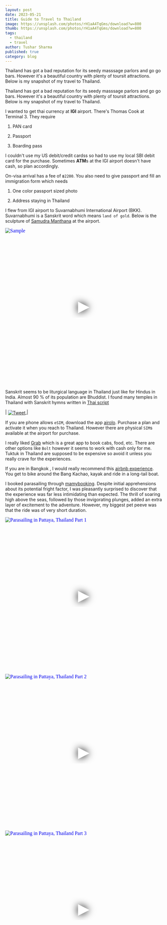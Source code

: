 ```yaml
---
layout: post
date: 2023-05-21
title: Guide to Travel to Thailand
image: https://unsplash.com/photos/rH1aA4TqGms/download?w=800
thumb: https://unsplash.com/photos/rH1aA4TqGms/download?w=800
tags:
  - thailand
  - travel
author: Tushar Sharma
published: true
category: blog
---
```


Thailand has got a bad reputation for its seedy masssage parlors and go go bars. However it's a beautiful country with plenty of toursit attractions. Below is my snapshot of my travel to Thailand.<!-- truncate_here -->

Thailand has got a bad reputation for its seedy masssage parlors and go go bars. However it's a beautiful country with plenty of toursit attractions. Below is my snapshot of my travel to Thailand.

I wanted to get thai currency at **IGI** airport. There's Thomas Cook at Terminal 3. They require 

1. PAN card

2. Passport

3. Boarding pass

I couldn't use my US debit/credit cardss so had to use my local SBI debit card for the purchase. Sometimes **ATM**s at the IGI airport doesn't have cash, so plan accordingly.

On-visa arrival has a fee of `฿2200`. You also need to give passport and fill an immigration form which needs

1. One color passport sized photo 

2. Address staying in Thailand

I flew from IGI airport to Suvarnabhumi International Airport (BKK). Suvarnabhumi is a Sanskrit word which means `land of gold`. Below is the sculpture of [Samudra Manthana](https://en.wikipedia.org/wiki/Samudra_Manthana) at the airport.

<iframe
  style="position: relative;  width: 100%;" 
   height="500"
  src="https://www.youtube.com/embed/wxjtJsPM9bc&autoplay=1"
  srcdoc="<style>*{padding:0;margin:0;overflow:hidden}html,body{height:100%}img,span{position:absolute;width:100%;top:0;bottom:0;margin:auto}span{height:1.5em;text-align:center;font:48px/1.5 sans-serif;color:white;text-shadow:0 0 0.5em black}</style><a href=https://www.youtube.com/embed/wxjtJsPM9bc?autoplay=1><img src=https://img.youtube.com/vi/wxjtJsPM9bc/hqdefault.jpg alt='Sample'><span>▶</span></a>"
  frameborder="0"
  allow="accelerometer; autoplay; encrypted-media; gyroscope; picture-in-picture"
  allowfullscreen
  title="Sample"
></iframe>


Sanskrit seems to be liturgical language in Thailand just like for Hindus in India. Almost 90 % of its population are Bhuddist. I found many temples in Thailand with Sanskrit hymns written in [Thai script](https://en.wikipedia.org/wiki/Thai_script)


| <a href="https://twitter.com/tshrocks/status/1660241636394246145"><img align="center"  loading="lazy" src="{{site.baseurl}}/img/thai_temples_sanskrit.png" alt="Tweet" /> </a>|<br>


If you are phone allows `eSIM`, download the app [airolo](https://www.airalo.com/). Purchase a plan and activate it when you reach to Thailand. However there are physical `SIM`s available at the airport for purchase.

I really liked [Grab](https://www.grab.com/sg/) which is a great app to book cabs, food, etc. There are other options like `Bolt` however it seems to work with cash only for me. Tuktuk in Thailand are supposed to be expensive so avoid it unless you really crave for the experiences.

If you are in Bangkok , I would really recommend this [airbnb experience](https://www.airbnb.com/experiences/66091). You get to bike around the Bang Kachao, kayak and ride in a long-tail boat.

I booked parasailing through [mamybooking](https://www.mamybooking.com/). Despite initial apprehensions about its potential fright factor, I was pleasantly surprised to discover that the experience was far less intimidating than expected. The thrill of soaring high above the seas, followed by those invigorating plunges, added an extra layer of excitement to the adventure. However, my biggest pet peeve was that the ride was of very short duration.

<iframe
  style="position: relative;  width: 100%;" 
   height="500"
  src="https://www.youtube.com/embed/WN09Oy8IgIo?autoplay=1"
  srcdoc="<style>*{padding:0;margin:0;overflow:hidden}html,body{height:100%}img,span{position:absolute;width:100%;top:0;bottom:0;margin:auto}span{height:1.5em;text-align:center;font:48px/1.5 sans-serif;color:white;text-shadow:0 0 0.5em black}</style><a href=https://www.youtube.com/embed/WN09Oy8IgIo?autoplay=1><img src=https://img.youtube.com/vi/WN09Oy8IgIo/hqdefault.jpg alt='Parasailing in Pattaya, Thailand Part 1'><span>▶</span></a>"
  frameborder="0"
  allow="accelerometer; autoplay; encrypted-media; gyroscope; picture-in-picture"
  allowfullscreen
  title="Parasailing in Pattaya, Thailand Part 1"
></iframe><br>

<iframe
  style="position: relative;  width: 100%;" 
   height="500"
  src="https://www.youtube.com/embed/YGXienBN9lo?autoplay=1"
  srcdoc="<style>*{padding:0;margin:0;overflow:hidden}html,body{height:100%}img,span{position:absolute;width:100%;top:0;bottom:0;margin:auto}span{height:1.5em;text-align:center;font:48px/1.5 sans-serif;color:white;text-shadow:0 0 0.5em black}</style><a href=https://www.youtube.com/embed/YGXienBN9lo?autoplay=1><img src=https://img.youtube.com/vi/YGXienBN9lo/hqdefault.jpg alt='Parasailing in Pattaya, Thailand Part 2'><span>▶</span></a>"
  frameborder="0"
  allow="accelerometer; autoplay; encrypted-media; gyroscope; picture-in-picture"
  allowfullscreen
  title="Parasailing in Pattaya, Thailand Part 2"
></iframe><br>

<iframe
  style="position: relative;  width: 100%;" 
   height="500"
  src="https://www.youtube.com/embed/69VSxchXdYs?autoplay=1"
  srcdoc="<style>*{padding:0;margin:0;overflow:hidden}html,body{height:100%}img,span{position:absolute;width:100%;top:0;bottom:0;margin:auto}span{height:1.5em;text-align:center;font:48px/1.5 sans-serif;color:white;text-shadow:0 0 0.5em black}</style><a href=https://www.youtube.com/embed/69VSxchXdYs?autoplay=1><img src=https://img.youtube.com/vi/69VSxchXdYs/hqdefault.jpg alt='Parasailing in Pattaya, Thailand Part 3'><span>▶</span></a>"
  frameborder="0"
  allow="accelerometer; autoplay; encrypted-media; gyroscope; picture-in-picture"
  allowfullscreen
  title="Parasailing in Pattaya, Thailand Part 3"
></iframe><br>
